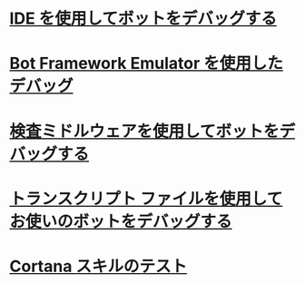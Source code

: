<!-- # [Debug guidelines](../v4sdk/bot-builder-testing-debugging.md) -->
# [IDE を使用してボットをデバッグする](../bot-service-debug-bot.md)
# [Bot Framework Emulator を使用したデバッグ](../bot-service-debug-emulator.md)
# [検査ミドルウェアを使用してボットをデバッグする](../bot-service-debug-inspection-middleware.md)
# [トランスクリプト ファイルを使用してお使いのボットをデバッグする](../v4sdk/bot-builder-debug-transcript.md)
# [Cortana スキルのテスト](../bot-service-debug-cortana-skill.md)
